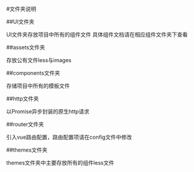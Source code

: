 #文件夹说明


##UI文件夹


UI文件夹存放项目中所有的组件文件
具体组件文档请在相应组件文件夹下查看

##assets文件夹

存放公有文件less与images

##components文件夹

存储项目中所有的模板文件

##http文件夹

以Promise异步封装的原生http请求

##router文件夹

引入vue路由配置，路由配置项请在config文件中修改

##themes文件夹

themes文件夹中主要存放所有的组件less文件
